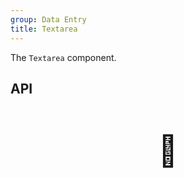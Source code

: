 ```yaml
---
group: Data Entry
title: Textarea
---
```


The `Textarea` component.

## API

<div style="padding: 40px 0;font-size: 48px; text-align: center;">🚧</div>
